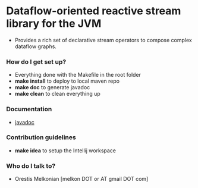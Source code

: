 # Dataflow-oriented reactive stream library for the JVM #

* Provides a rich set of declarative stream operators to compose complex dataflow graphs.

### How do I get set up? ###

* Everything done with the Makefile in the root folder
* **make install** to deploy to local maven repo
* **make doc** to generate javadoc
* **make clean** to clean everything up

### Documentation ###

* [javadoc](http://reactive-ros.github.io/reactive-ros/javadoc/index.html)

### Contribution guidelines ###

* **make idea** to setup the Intellij workspace

### Who do I talk to? ###

* Orestis Melkonian [melkon DOT or AT gmail DOT com]